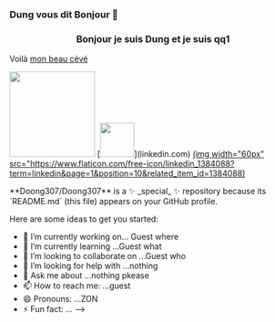### Dung vous dit Bonjour 👋
<div align="center">
 <h3>Bonjour je suis Dung et je suis qq1</h3>
 </div>
 <p> Voilà <a href="https://github.com/Doong307/Doong307/blob/main/CV%20Indesign%203.pdf" target="_blank">mon beau cévé</a></p>
 <img width="150px" src="https://graphiste.com/blog/wp-content/uploads/2019/04/flat-illustration.jpg"/>
[<img width="60px" src="https://www.flaticon.com/free-icon/linkedin_1384088?term=linkedin&page=1&position=10&related_item_id=1384088" />](linkedin.com)
<a href="linkedin.com" target="_blank">(img width="60px" src="https://www.flaticon.com/free-icon/linkedin_1384088?term=linkedin&page=1&position=10&related_item_id=1384088)</a></p>
**Doong307/Doong307** is a ✨ _special_ ✨ repository because its `README.md` (this file) appears on your GitHub profile.

Here are some ideas to get you started:

- 🔭 I’m currently working on... Guest where
- 🌱 I’m currently learning ...Guest what
- 👯 I’m looking to collaborate on ...Guest who
- 🤔 I’m looking for help with ...nothing
- 💬 Ask me about ...nothing pkease
- 📫 How to reach me: ...guest
- 😄 Pronouns: ...ZON
- ⚡ Fun fact: ...
-->
